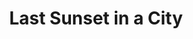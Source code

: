 ---
title: "Last Sunset in a City"
image: "sunsetblr.png"
year: 2024
medium: "Acrylic on paper"
order: 1
---